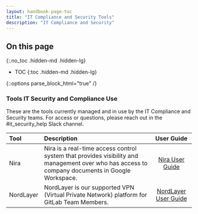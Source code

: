 ```yaml
---
layout: handbook-page-toc
title: "IT Compliance and Security Tools"
description: "IT Compliance and Security"
---
```


<link rel="stylesheet" type="text/css" href="/stylesheets/biztech.css" />

## On this page
{:.no_toc .hidden-md .hidden-lg}

- TOC
{:toc .hidden-md .hidden-lg}

{::options parse_block_html="true" /}

### Tools IT Security and Compliance Use

These are the tools currently managed and in use by the IT Compliance and Security teams. For access or questions, please reach out in the #it_security_help Slack channel.

| Tool | Description | User Guide |
| :--- | :---------- | :--------: |
| Nira | Nira is a real-time access control system that provides visibility and management over who has access to company documents in Google Workspace. | [Nira User Guide](/handbook/it/guides/nira) |
| NordLayer | NordLayer is our supported VPN (Virtual Private Network) platform for GitLab Team Members. | [NordLayer User Guide](/handbook/it/guides/nordlayer) |

